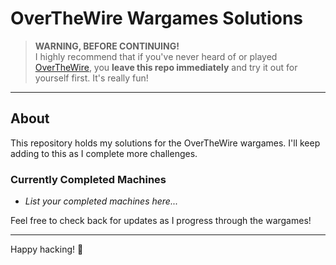 # OverTheWire Wargames Solutions

> **WARNING, BEFORE CONTINUING!**  
> I highly recommend that if you've never heard of or played [OverTheWire](https://overthewire.org/wargames/), you **leave this repo immediately** and try it out for yourself first. It's really fun!

---

## About

This repository holds my solutions for the OverTheWire wargames. I'll keep adding to this as I complete more challenges.

### Currently Completed Machines

- *List your completed machines here...*

Feel free to check back for updates as I progress through the wargames!

---

Happy hacking! 🎉
